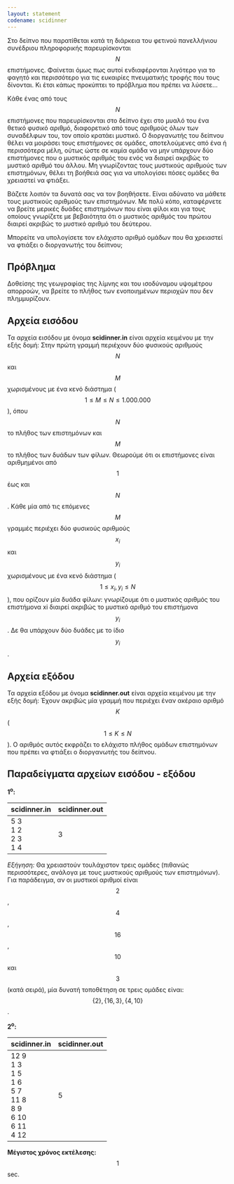 ```yaml
---
layout: statement
codename: scidinner
---
```


Στο δείπνο που παρατίθεται κατά τη διάρκεια του φετινού πανελλήνιου συνέδριου πληροφορικής παρευρίσκονται $$N$$ επιστήμονες. Φαίνεται όμως πως αυτοί ενδιαφέρονται λιγότερο για το φαγητό και περισσότερο για τις ευκαιρίες πνευματικής τροφής που τους δίνονται. Kι έτσι κάπως προκύπτει το πρόβλημα που πρέπει να λύσετε...

Kάθε ένας από τους $$N$$ επιστήμονες που παρευρίσκονται στο δείπνο έχει στο μυαλό του ένα θετικό φυσικό αριθμό, διαφορετικό από τους αριθμούς όλων των συναδέλφων του, τον οποίο κρατάει μυστικό. Ο διοργανωτής του δείπνου θέλει να μοιράσει τους επιστήμονες σε ομάδες, αποτελούμενες από ένα ή περισσότερα μέλη, ούτως ώστε σε καμία ομάδα να μην υπάρχουν δύο επιστήμονες που ο μυστικός αριθμός του ενός να διαιρεί ακριβώς το μυστικό αριθμό του άλλου. Mη γνωρίζοντας τους μυστικούς αριθμούς των επιστημόνων, θέλει τη βοήθειά σας για να υπολογίσει πόσες ομάδες θα χρειαστεί να φτιάξει.

Βάζετε λοιπόν τα δυνατά σας να τον βοηθήσετε. Είναι αδύνατο να μάθετε τους μυστικούς αριθμούς των επιστημόνων. Mε πολύ κόπο, καταφέρνετε να βρείτε μερικές δυάδες επιστημόνων που είναι φίλοι και για τους οποίους γνωρίζετε με βεβαιότητα ότι ο μυστικός αριθμός του πρώτου διαιρεί ακριβώς το μυστικό αριθμό του δεύτερου.

Mπορείτε να υπολογίσετε τον ελάχιστο αριθμό ομάδων που θα χρειαστεί να φτιάξει ο διοργανωτής του δείπνου;

## Πρόβλημα

Δοθείσης της γεωγραφίας της λίμνης και του ισοδύναμου υψομέτρου απορροών, να βρείτε το πλήθος των ενοποιημένων περιοχών που δεν πλημμυρίζουν.

## Aρχεία εισόδου

Τα αρχεία εισόδου με όνομα **scidinner.in** είναι αρχεία κειμένου με την εξής δομή: Στην πρώτη γραμμή περιέχουν δύο φυσικούς αριθμούς $$N$$ και $$M$$ χωρισμένους με ένα κενό διάστημα ($$1 \leq M \leq N \leq 1.000.000$$), όπου $$N$$ το πλήθος των επιστημόνων και $$M$$ το πλήθος των δυάδων των φίλων. Θεωρούμε ότι οι επιστήμονες είναι αριθμημένοι από $$1$$ έως και $$N$$. Kάθε μία από τις επόμενες $$M$$ γραμμές περιέχει δύο φυσικούς αριθμούς $$x_i$$ και $$y_i$$ χωρισμένους με ένα κενό διάστημα ($$1 \leq x_i, y_i \leq N$$), που ορίζουν μία δυάδα φίλων: γνωρίζουμε ότι ο μυστικός αριθμός του επιστήμονα xi διαιρεί ακριβώς το μυστικό αριθμό του επιστήμονα $$y_i$$. Δε θα υπάρχουν δύο δυάδες με το ίδιο $$y_i$$.

## Aρχεία εξόδου

Τα αρχεία εξόδου με όνομα **scidinner.out** είναι αρχεία κειμένου με την εξής δομή: Έχουν ακριβώς μία γραμμή που περιέχει έναν ακέραιο αριθμό $$K$$ ($$1 \leq K \leq N$$). Ο αριθμός αυτός εκφράζει το ελάχιστο πλήθος ομάδων επιστημόνων που πρέπει να φτιάξει ο διοργανωτής του δείπνου.

## Παραδείγματα αρχείων εισόδου - εξόδου

**1<sup>o</sup>:**

| **scidinner.in**                         | **scidinner.out** |
| ------------------------------------ | ------------- |
| 5 3 <br> 1 2 <br> 2 3 <br> 1 4 | 3 |

*Εξήγηση:* Θα χρειαστούν τουλάχιστον τρεις ομάδες (πιθανώς περισσότερες, ανάλογα με τους μυστικούς αριθμούς των επιστημόνων). Για παράδειγμα, αν οι μυστικοί αριθμοί είναι $$2$$, $$4$$, $$16$$, $$10$$ και $$3$$ (κατά σειρά), μία δυνατή τοποθέτηση σε τρεις ομάδες είναι: $$\lbrace 2 \rbrace, \lbrace 16, 3\rbrace, \lbrace 4, 10\rbrace$$.

**2<sup>o</sup>:**

| **scidinner.in**                         | **scidinner.out** |
| ------------------------------------ | ------------- |
| 12 9 <br> 1 3 <br> 1 5 <br> 1 6 <br> 5 7 <br> 11 8 <br> 8 9 <br> 6 10 <br> 6 11 <br> 4 12 | 5 |


**Mέγιστος χρόνος εκτέλεσης:** $$1$$ sec.

